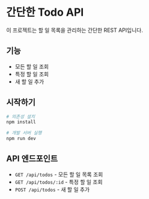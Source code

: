 # 간단한 Todo API

이 프로젝트는 할 일 목록을 관리하는 간단한 REST API입니다.

## 기능

- 모든 할 일 조회
- 특정 할 일 조회
- 새 할 일 추가

## 시작하기

```bash
# 의존성 설치
npm install

# 개발 서버 실행
npm run dev
```

## API 엔드포인트

- `GET /api/todos` - 모든 할 일 목록 조회
- `GET /api/todos/:id` - 특정 할 일 조회
- `POST /api/todos` - 새 할 일 추가
